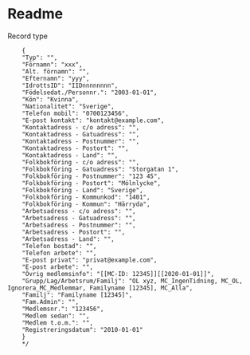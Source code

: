 # Readme

Record type

        {
        "Typ": "",
        "Förnamn": "xxx",
        "Alt. förnamn": "",
        "Efternamn": "yyy",
        "IdrottsID": "IIDnnnnnnnn",
        "Födelsedat./Personnr.": "2003-01-01",
        "Kön": "Kvinna",
        "Nationalitet": "Sverige",
        "Telefon mobil": "0700123456",
        "E-post kontakt": "kontakt@example.com",
        "Kontaktadress - c/o adress": "",
        "Kontaktadress - Gatuadress": "",
        "Kontaktadress - Postnummer": "",
        "Kontaktadress - Postort": "",
        "Kontaktadress - Land": "",
        "Folkbokföring - c/o adress": "",
        "Folkbokföring - Gatuadress": "Storgatan 1",
        "Folkbokföring - Postnummer": "123 45",
        "Folkbokföring - Postort": "Mölnlycke",
        "Folkbokföring - Land": "Sverige",
        "Folkbokföring - Kommunkod": "1401",
        "Folkbokföring - Kommun": "Härryda",
        "Arbetsadress - c/o adress": "",
        "Arbetsadress - Gatuadress": "",
        "Arbetsadress - Postnummer": "",
        "Arbetsadress - Postort": "",
        "Arbetsadress - Land": "",
        "Telefon bostad": "",
        "Telefon arbete": "",
        "E-post privat": "privat@example.com",
        "E-post arbete": "",
        "Övrig medlemsinfo": "[[MC-ID: 12345]][[2020-01-01]]",
        "Grupp/Lag/Arbetsrum/Familj": "OL xyz, MC_IngenTidning, MC_OL, Ignorera_MC_Medlemmar, Familyname [12345], MC_Alla",
        "Familj": "Familyname [12345]",
        "Fam.Admin": "",
        "Medlemsnr.": "123456",
        "Medlem sedan": "",
        "Medlem t.o.m.": "",
        "Registreringsdatum": "2010-01-01"
        }
        */
        
